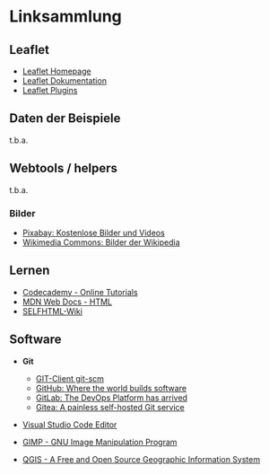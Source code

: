 # Linksammlung

## Leaflet

- [Leaflet Homepage](https://leafletjs.com/)
- [Leaflet Dokumentation](https://leafletjs.com/reference.html)
- [Leaflet Plugins](https://leafletjs.com/plugins.html)

## Daten der Beispiele

t.b.a.

## Webtools / helpers

t.b.a.

### Bilder

- [Pixabay: Kostenlose Bilder und Videos](https://pixabay.com/)
- [Wikimedia Commons: Bilder der Wikipedia](https://commons.wikimedia.org/)

## Lernen

- [Codecademy - Online Tutorials](https://www.codecademy.com/)
- [MDN Web Docs - HTML](https://developer.mozilla.org/en-US/docs/Web/HTML)
- [SELFHTML-Wiki](https://wiki.selfhtml.org/)

## Software

- **Git**
    - [GIT-Client git-scm](https://git-scm.com/)
    - [GitHub: Where the world builds software](https://github.com/)
    - [GitLab: The DevOps Platform has arrived](https://gitlab.com/)
    - [Gitea: A painless self-hosted Git service](https://gitea.io/)

- [Visual Studio Code Editor](https://code.visualstudio.com/)
- [GIMP - GNU Image Manipulation Program](https://www.gimp.org/)
- [QGIS - A Free and Open Source Geographic Information System](https://www.qgis.org/)
